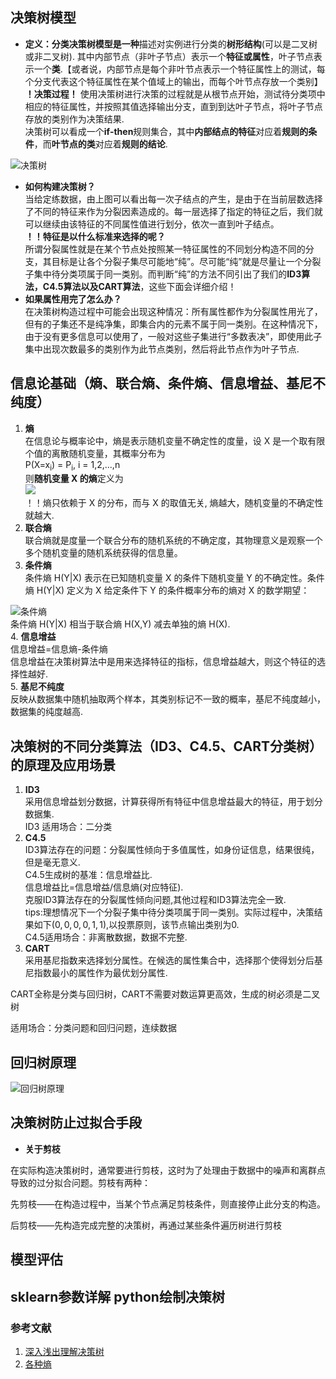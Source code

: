 ## 决策树模型   
- **定义：分类决策树模型是一种**描述对实例进行分类的**树形结构**(可以是二叉树或非二叉树).  其中内部节点（非叶子节点）表示一个**特征或属性**，叶子节点表示一个**类**.【或者说，内部节点是每个非叶节点表示一个特征属性上的测试，每个分支代表这个特征属性在某个值域上的输出，而每个叶节点存放一个类别】  
**！决策过程！** 使用决策树进行决策的过程就是从根节点开始，测试待分类项中相应的特征属性，并按照其值选择输出分支，直到到达叶子节点，将叶子节点存放的类别作为决策结果.  
决策树可以看成一个**if-then**规则集合，其中**内部结点的特征**对应着**规则的条件**，而**叶节点的类**对应着**规则的结论**.  

![决策树](https://pic2.zhimg.com/80/v2-39d109b46ea4f34d5efbf67edc11d57d_hd.png)
- **如何构建决策树？**  
当给定练数据，由上图可以看出每一次子结点的产生，是由于在当前层数选择了不同的特征来作为分裂因素造成的。每一层选择了指定的特征之后，我们就可以继续由该特征的不同属性值进行划分，依次一直到叶子结点。   
**！！特征是以什么标准来选择的呢？**  
所谓分裂属性就是在某个节点处按照某一特征属性的不同划分构造不同的分支，其目标是让各个分裂子集尽可能地“纯”。尽可能“纯”就是尽量让一个分裂子集中待分类项属于同一类别。而判断“纯”的方法不同引出了我们的**ID3算法，C4.5算法以及CART算法**，这些下面会详细介绍！
- **如果属性用完了怎么办？**  
在决策树构造过程中可能会出现这种情况：所有属性都作为分裂属性用光了，但有的子集还不是纯净集，即集合内的元素不属于同一类别。在这种情况下，由于没有更多信息可以使用了，一般对这些子集进行“多数表决”，即使用此子集中出现次数最多的类别作为此节点类别，然后将此节点作为叶子节点.    
## 信息论基础（熵、联合熵、条件熵、信息增益、基尼不纯度）
1. **熵**  
在信息论与概率论中，熵是表示随机变量不确定性的度量，设 X 是一个取有限个值的离散随机变量，其概率分布为  
    P(X=x<sub>i</sub>) = P<sub>i</sub>, i = 1,2,...,n  
则**随机变量 X 的熵**定义为  
![](http://latex.codecogs.com/gif.latex?H(X)=-\\sum_{i=1}^{n}p_{i}logp_{i})  
！！熵只依赖于 X 的分布，而与 X 的取值无关, 熵越大，随机变量的不确定性就越大.  
2. **联合熵**    
联合熵就是度量一个联合分布的随机系统的不确定度，其物理意义是观察一个多个随机变量的随机系统获得的信息量。
3. **条件熵**  
条件熵 H(Y|X) 表示在已知随机变量 X 的条件下随机变量 Y 的不确定性。条件熵 H(Y|X) 定义为 X 给定条件下 Y 的条件概率分布的熵对  X 的数学期望：  

![条件熵](https://img-blog.csdnimg.cn/20190305205007389.png?x-oss-process=image/watermark,type_ZmFuZ3poZW5naGVpdGk,shadow_10,text_aHR0cHM6Ly9ibG9nLmNzZG4ubmV0L2wxMDc4NTMwNzU4,size_16,color_FFFFFF,t_70)    
条件熵 H(Y|X) 相当于联合熵 H(X,Y) 减去单独的熵 H(X).   
4. **信息增益**   
信息增益=信息熵-条件熵  
信息增益在决策树算法中是用来选择特征的指标，信息增益越大，则这个特征的选择性越好.  
5. **基尼不纯度**    
反映从数据集中随机抽取两个样本，其类别标记不一致的概率，基尼不纯度越小，数据集的纯度越高.  
## 决策树的不同分类算法（ID3、C4.5、CART分类树）的原理及应用场景
1. **ID3**  
采用信息增益划分数据，计算获得所有特征中信息增益最大的特征，用于划分数据集.  
ID3 适用场合：二分类  
2. **C4.5**  
ID3算法存在的问题：分裂属性倾向于多值属性，如身份证信息，结果很纯，但是毫无意义.  
C4.5生成树的基准：信息增益比.  
信息增益比=信息增益/信息熵(对应特征).  
克服ID3算法存在的分裂属性倾向问题,其他过程和ID3算法完全一致.  
tips:理想情况下一个分裂子集中待分类项属于同一类别。实际过程中，决策结果如下$(0,0,0,0,1,1)$,以投票原则，该节点输出类别为0.  
C4.5适用场合：非离散数据，数据不完整.  
3. **CART**  
采用基尼指数来选择划分属性。在候选的属性集合中，选择那个使得划分后基尼指数最小的属性作为最优划分属性.

CART全称是分类与回归树，CART不需要对数运算更高效，生成的树必须是二叉树

适用场合：分类问题和回归问题，连续数据

## 回归树原理
![回归树原理](https://blog.csdn.net/weixin_40604987/article/details/79296427)

## 决策树防止过拟合手段
- **关于剪枝**

 在实际构造决策树时，通常要进行剪枝，这时为了处理由于数据中的噪声和离群点导致的过分拟合问题。剪枝有两种：

   先剪枝——在构造过程中，当某个节点满足剪枝条件，则直接停止此分支的构造。

   后剪枝——先构造完成完整的决策树，再通过某些条件遍历树进行剪枝

## 模型评估

## sklearn参数详解 python绘制决策树



### 参考文献
1. [深入浅出理解决策树](https://zhuanlan.zhihu.com/p/26703300)
2. [各种熵](https://www.cnblogs.com/kyrieng/p/8694705.html)
